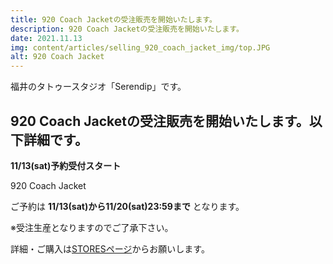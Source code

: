 ```yaml
---
title: 920 Coach Jacketの受注販売を開始いたします。
description: 920 Coach Jacketの受注販売を開始いたします。
date: 2021.11.13
img: content/articles/selling_920_coach_jacket_img/top.JPG
alt: 920 Coach Jacket
---
```


福井のタトゥースタジオ「Serendip」です。

## 920 Coach Jacketの受注販売を開始いたします。以下詳細です。

**11/13(sat)予約受付スタート**

920 Coach Jacket

ご予約は
**11/13(sat)から11/20(sat)23:59まで**
となります。

※受注生産となりますのでご了承下さい。

詳細・ご購入は[STORESページ](https://tatoostudioserendip.stores.jp/items/618d4f5e2b3ca131989494be)からお願いします。
